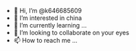 - 👋 Hi, I’m @k646685609
- 👀 I’m interested in china
- 🌱 I’m currently learning ...
- 💞️ I’m looking to collaborate on your eyes
- 📫 How to reach me ...

<!---
k646685609/k646685609 is a ✨ special ✨ repository because its `README.md` (this file) appears on your GitHub profile.
You can click the Preview link to take a look at your changes.
--->
